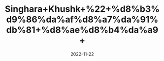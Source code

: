---
title: 'Singhara+Khushk+%22+%d8%b3%d9%86%da%af%d8%a7%da%91%db%81+%d8%ae%d8%b4%da%a9+'
date: '2022-11-22' 
metatag: '' 
inventory: '0' 
draft: false 
# meta description 
shortDescripton: '+Indian+Dried+Water+Chestnut+%22+It+treats+Hypertension+and+It+also+Promotes+Quenches+Thirst.'
description: 'Herbs+%d8%ac%da%91%db%8c+%d8%a8%d9%88%d9%b9%db%8c'
longdescription: ''
tags: ''
brand: ''
subCategory: ''
unit: '50 gm-Pk'
sellCount: '0'
featured: True
# product Price
price: '60.0'
# Product Short Description
shortDescription: '+Indian+Dried+Water+Chestnut+%22+It+treats+Hypertension+and+It+also+Promotes+Quenches+Thirst.'
productID: '95E1DE4B-1029-ED11-9968-005056B3A416'
type: 'products'
category: 'Herbs+%d8%ac%da%91%db%8c+%d8%a8%d9%88%d9%b9%db%8c' 
thumnailproduct: 'https://eraconnect.blob.core.windows.net/product-images/aminsaddiquidawakhana/95E1DE4B-1029-ED11-9968-005056B3A416.webp' 
images:
  - image: 'https://eraconnect.blob.core.windows.net/product-images/aminsaddiquidawakhana/95E1DE4B-1029-ED11-9968-005056B3A416.webp'  
Variants:
---